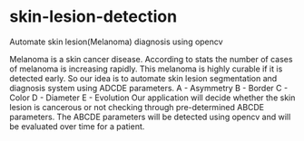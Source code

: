 # skin-lesion-detection
Automate skin lesion(Melanoma) diagnosis using opencv

Melanoma is a skin cancer disease. According to stats the number of cases of melanoma is increasing rapidly. This melanoma is highly curable if it is detected early. So our idea is to automate skin lesion segmentation and diagnosis system using ADCDE parameters. 
A - Asymmetry
B - Border
C - Color
D - Diameter
E - Evolution
Our application will decide whether the skin lesion is cancerous or not checking through pre-determined ABCDE parameters. The ABCDE parameters will be detected using opencv and will be evaluated over time for a patient.

